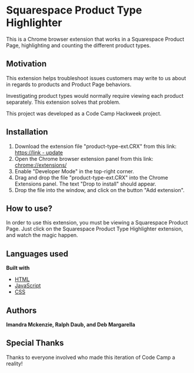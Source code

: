 # Squarespace Product Type Highlighter
This is a Chrome browser extension that works in a Squarespace Product Page, highlighting and counting the different product types.

## Motivation
This extension helps troubleshoot issues customers may write to us about in regards to products and Product Page behaviors. 

Investigating product types would normally require viewing each product separately. This extension solves that problem.

This project was developed as a Code Camp Hackweek project.

## Installation

1. Download the extension file "product-type-ext.CRX" from this link: [https://link - update](https://link)
2. Open the Chrome browser extension panel from this link: [chrome://extensions/](chrome://extensions/)
3. Enable "Developer Mode" in the top-right corner.
4. Drag and drop the file "product-type-ext.CRX" into the Chrome Extensions panel. The text "Drop to install" should appear.
5. Drop the file into the window, and click on the button "Add extension".

## How to use?
In order to use this extension, you must be viewing a Squarespace Product Page. Just click on the Squarespace Product Type Highlighter extension, and watch the magic happen.

## Languages used
<b>Built with</b>
* [HTML](https://developer.mozilla.org/en-US/docs/Web/html)
* [JavaScript](https://developer.mozilla.org/en-US/docs/Web/JavaScript)
* [CSS](https://developer.mozilla.org/en-US/docs/Web/css)

## Authors
<b>Imandra Mckenzie, Ralph Daub, and Deb Margarella</b>

## Special Thanks
Thanks to everyone involved who made this iteration of Code Camp a reality!


<!--
## Program Flow - Initial Draft. 

Left this here as a comment for historical purposes.

The following program flow was drafted on the first day of our Hackweek project. Much changed as we developed the extension.

1. Find the Products Page URL slug from the HTML
 * < link rel="canonical" href=“BUILT-IN DOMAIN & SLUG”>

2. Access JSON data from Products Page URL while logged in
 * Append **?format=json** to the end of the retrieved URL

3. Find the “productType”

4. Return count of each “productType”
 * physical = 1
 * digital = 2
 * service = 3
 * gift card = 4

5. Build visible display overlaying the page for the user

6. Correlate the count for each product type to the correct line in the display
-->